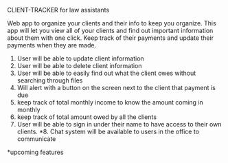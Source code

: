 CLIENT-TRACKER for law assistants

Web app to organize your clients and their info to keep you organize. 
This app will let you view all of your clients and find out important information
about them with one click.  Keep track of their payments and update their payments 
when they are made.

1. User will be able to update client information
2. User will be able to delete client information 
3. User will be able to easily find out what the client owes without searching through files
4. Will alert with a button on the screen next to the client that payment is due
5. keep track of total monthly income to know the amount coming in monthly
6. keep track of total amount owed by all the clients
7. User will be able to sign in under their name to have access to their own clients.
*8. Chat system will be available to users in the office to communicate

*upcoming features
